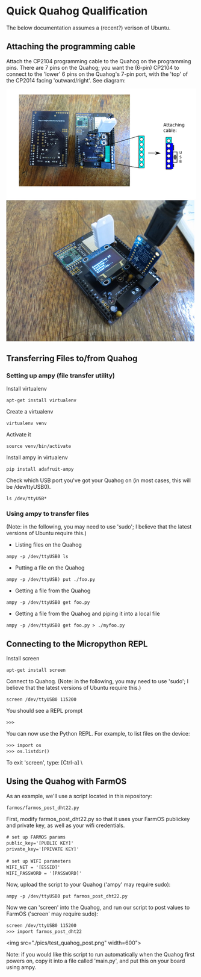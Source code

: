 # Quick Quahog Qualification

The below documentation assumes a (recent?) verison of Ubuntu.

## Attaching the programming cable

Attach the CP2104 programming cable to the Quahog on the programming pins.  There are 7 pins on the Quahog; you want the (6-pin) CP2104 to connect to the 'lower' 6 pins on the Quahog's 7-pin port, with the 'top' of the CP2014 facing 'outward/right'.  See diagram:

<img src="./pics/cable_diag.png" width=600>

<img src="./pics/quahog_2.JPG" width=500>

## Transferring Files to/from Quahog

### Setting up ampy (file transfer utility)

Install virtualenv

``` 
apt-get install virtualenv
```

Create a virtualenv

``` 
virtualenv venv
``` 

Activate it

``` 
source venv/bin/activate
``` 

Install ampy in virtualenv

``` 
pip install adafruit-ampy
``` 

Check which USB port you've got your Quahog on (in most cases, this will be /dev/ttyUSB0).

``` 
ls /dev/ttyUSB*
``` 

### Using ampy to transfer files

(Note: in the following, you may need to use 'sudo'; I believe that the latest versions of Ubuntu require this.)

- Listing files on the Quahog

``` 
ampy -p /dev/ttyUSB0 ls
``` 

- Putting a file on the Quahog

``` 
ampy -p /dev/ttyUSB) put ./foo.py
``` 

- Getting a file from the Quahog

``` 
ampy -p /dev/ttyUSB0 get foo.py
``` 

- Getting a file from the Quahog and piping it into a local file

``` 
ampy -p /dev/ttyUSB0 get foo.py > ./myfoo.py
``` 

## Connecting to the Micropython REPL

Install screen

``` 
apt-get install screen
``` 

Connect to Quahog. (Note: in the following, you may need to use 'sudo'; I believe that the latest versions of Ubuntu require this.)

``` 
screen /dev/ttyUSB0 115200 
``` 

You should see a REPL prompt

``` 
>>>
``` 

You can now use the Python REPL.  For example, to list files on the device:

``` 
>>> import os
>>> os.listdir()
``` 

To exit 'screen', type:  [Ctrl-a] \


## Using the Quahog with FarmOS

As an example, we'll use a script located in this repository:  

```
farmos/farmos_post_dht22.py
```

First, modify farmos_post_dht22.py so that it uses your FarmOS publickey and private key, as well as your wifi credentials.

```
# set up FARMOS params
public_key='[PUBLIC KEY]'
private_key='[PRIVATE KEY]'

# set up WIFI parameters
WIFI_NET = '[ESSID]'
WIFI_PASSWORD = '[PASSWORD]'
```

Now, upload the script to your Quahog ('ampy' may require sudo):

``` 
ampy -p /dev/ttyUSB0 put farmos_post_dht22.py
```

Now we can 'screen' into the Quahog, and run our script to post values to FarmOS ('screen' may require sudo):

``` 
screen /dev/ttyUSB0 115200
>>> import farmos_post_dht22
```

<img src="./pics/test_quahog_post.png" width=600">

Note: if you would like this script to run automatically when the Quahog first powers on, copy it into a file called 'main.py', and put this on your board using ampy.







